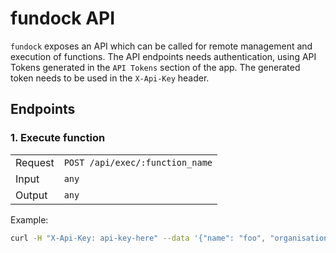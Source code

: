 # fundock API

`fundock` exposes an API which can be called for remote management and execution of functions. The API endpoints needs authentication, using API Tokens generated in the `API Tokens` section of the app. The generated token needs to be used in the `X-Api-Key` header.

## Endpoints

### 1. Execute function

|         |                                 |
| ------- | ------------------------------- |
| Request | `POST /api/exec/:function_name` |
| Input   | `any`                           |
| Output  | `any`                           |

Example:

```bash
curl -H "X-Api-Key: api-key-here" --data '{"name": "foo", "organisation": "bar"}' http://localhost:8080/api/exec/format-json
```
